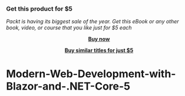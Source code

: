 
### Get this product for $5

<i>Packt is having its biggest sale of the year. Get this eBook or any other book, video, or course that you like just for $5 each</i>


<b><p align='center'>[Buy now](https://packt.link/9781801811033)</p></b>


<b><p align='center'>[Buy similar titles for just $5](https://subscription.packtpub.com/search)</p></b>


# Modern-Web-Development-with-Blazor-and-.NET-Core-5